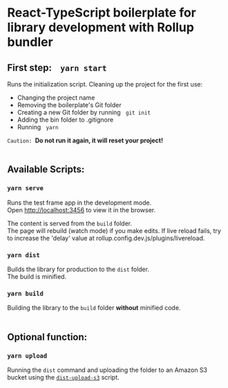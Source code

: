 # React-TypeScript boilerplate for library development with Rollup bundler

## First step: &nbsp;&nbsp; `yarn start`

Runs the initialization script. Cleaning up the project for the first use:
- Changing the project name
- Removing the boilerplate's Git folder
- Creating a new Git folder by running &nbsp; `git init`
- Adding the bin folder to .gitignore
- Running &nbsp; `yarn`
  
`Caution: `__Do not run it again, it will reset your project!__ <br/><br/>
## Available Scripts:
### `yarn serve`


Runs the test frame app in the development mode.  
Open [http://localhost:3456](http://localhost:3456) to view it in the browser.

The content is served from the `build` folder.  
The page will rebuild (watch mode) if you make edits. If live reload fails, try to increase the 'delay' value at rollup.config.dev.js/plugins/livereload.

### `yarn dist`

Builds the library for production to the `dist` folder.  
The build is minified.


### `yarn build`
Building the library to the `build` folder __without__ minified code.
<br/><br/>
## Optional function:  

### `yarn upload`

Running the `dist` command and uploading the folder to an Amazon S3 bucket using the
[`dist-upload-s3`](https://www.npmjs.com/package/dist-upload-s3) script.